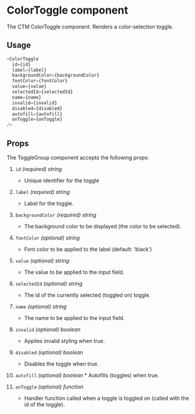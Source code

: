 # ColorToggle component
The CTM ColorToggle component. Renders a color-selection toggle.
## Usage
~~~js
<ColorToggle
  id={id}
  label={label}
  backgroundColor={backgroundColor}
  fontColor={fontColor}
  value={value}
  selectedId={selectedId}
  name={name}
  invalid={invalid}
  disabled={disabled}
  autofill={autofill}
  onToggle={onToggle}
/>
~~~

## Props
The ToggleGroup component accepts the following props:

1. `id` *(required) string*
    * Unique identifier for the toggle
    
2. `label` *(required) string*
    * Label for the toggle.
    
3. `backgroundColor` *(required) string*
    * The background color to be displayed (the color to be selected).
    
4.  `fontColor` *(optional) string*
    * Font color to be applied to the label (default: 'black')

5.  `value` *(optional) string*
    * The value to be applied to the input field.
    
6.  `selectedId` *(optional) string*
    * The id of the currently selected (toggled on) toggle.
    
7.  `name` *(optional) string*
    * The name to be applied to the input field.
    
8.  `invalid` *(optional) boolean*
    * Applies invalid styling when true.
    
9.  `disabled` *(optional) boolean*
    * Disables the toggle when true.

10.  `autofill` *(optional) boolean*
    * Autofills (toggles) when true.
    
11. `onToggle` *(optional) function*
    * Handler function called when a toggle is toggled on (called with the id of the toggle).
